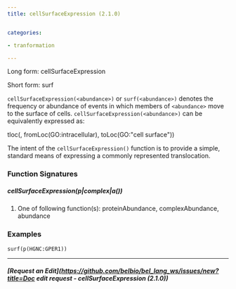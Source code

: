 ```yaml
---
title: cellSurfaceExpression (2.1.0)


categories:

- tranformation

---
```

<!-- COMPUTER GENERATED PAGE!!! DO NOT EDIT DIRECTLY  -->
<!--    must be changed in scripts/templates.py which is processed by scripts/update_refs.py -->

Long form: cellSurfaceExpression

Short form: surf

`cellSurfaceExpression(<abundance>)` or `surf(<abundance>)` denotes the frequency or abundance of events in which members of `<abundance>` move to the surface of cells. `cellSurfaceExpression(<abundance>)` can be equivalently expressed as:

tloc(<abundance>, fromLoc(GO:intracellular), toLoc(GO:"cell surface"))

The intent of the `cellSurfaceExpression()` function is to provide a simple, standard means of expressing a commonly represented translocation.




### Function Signatures

##### cellSurfaceExpression(p|complex|a())

1. One of following function(s): proteinAbundance, complexAbundance, abundance



### Examples


    surf(p(HGNC:GPER1))



---
##### [Request an Edit](https://github.com/belbio/bel_lang_ws/issues/new?title=Doc edit request - cellSurfaceExpression (2.1.0))
